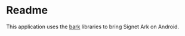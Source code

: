 # Readme

This application uses the [bark](https://codeberg.org/ark-bitcoin/bark) libraries to bring Signet Ark on Android.
